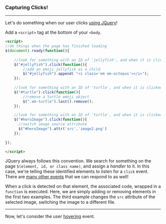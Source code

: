 ### Capturing Clicks!

-----

Let's do something when our user clicks [using JQuery](jquery.md)! 

Add a `<script>` tag at the bottom of your `<body`.

```html
<script>
//do things when the page has finished loading
$(document).ready(function(){
   	
   	//look for something with an ID of 'jellyfish', and when it is clicked on... 
    $("#jellyfish").click(function(){
    	//add an emoji jellyfish as a child
        $("#jellyfish").append( "<i class='em em-octopus'></i>");
    });
   	
   	//look for something with an ID of 'turtle', and when it is clicked on... 
    $("#turtle").click(function(){
    	//remove a turtle emoji object
        $(".em-turtle").last().remove();
    });

    //look for something with an ID of 'turtle', and when it is clicked on... 
    $("#heroImage").click(function(){
      //switch image source attribute
      $("#heroImage").attr('src','image2.png')
    });
    
});

</script>
```

JQuery always follows this convention. We search for something on the page `$(element, id, or class name)`, and assign a *handler* to it. In this case, we're telling these identified elements to listen for a `click` event. There are [many other events](https://www.w3schools.com/jquery/jquery_events.asp) that we can respond to as well!  

When a click is detected on that element, the associated code, wrapped in a `function` is executed. Here, we are simply adding or removing elements in the first two examples. The third example changes the `src` attribute of the selected image, switching the image to a different file.

-----

Now, let's consider the user [hovering](hover.md) event.
